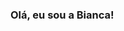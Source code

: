 ### Olá, eu sou a Bianca!

<!--
- 🔭 Atualmente, estou trabalhando com desenvolvimento Front End.
- 🌱 Estou cursando Análise e Desenvolvimento de Sistemas.
- 👯 Estou procurando colaborar em projetos de Front End.
- 🤔 Estou buscando ajuda para aprender frameworks modernos como React e Vue.
- 💬 Pode me perguntar sobre tecnologias de Front End, boas práticas de codificação ou desenvolvimento web em geral.
- ⚡ Curiosidade: Tenho 29 anos e estou sempre tentando melhorar minhas habilidades de programação.
-->



  
